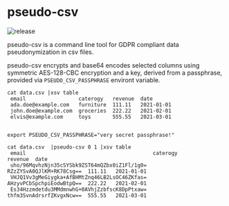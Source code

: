 pseudo-csv
==========

![release](https://github.com/kjedamzik/pseudo-csv/actions/workflows/release.yml/badge.svg)

pseudo-csv is a command line tool for GDPR compliant data pseudonymization in csv files.

pseudo-csv encrypts and base64 encodes selected columns using symmetric AES-128-CBC encryption and a key, derived from a passphrase, provided via `PSEUDO_CSV_PASSPHRASE` environt variable.


```
cat data.csv |xsv table
 email                 caterogy   revenue  date
 ada.doe@example.com   furniture  111.11   2021-01-01
 john.doe@example.com  groceries  222.22   2021-02-01
 elvis@example.com     toys       555.55   2021-03-01


export PSEUDO_CSV_PASSPHRASE="very secret passphrase!"

cat data.csv  |pseudo-csv 0 1 |xsv table
 email                                         caterogy                  revenue  date
 uho/96MqvhzNjn35cSYSbk9ZST64mQZbx0iZ1Fl/1g0=  RZzZYSvA0QJlKM+RK78Csg==  111.11   2021-01-01
 VHJQ1Vv3gMeGiygka+AfBHMtZnq46LB2LsOC46ZKfas=  AHzyvPCbSpchpiEodwBtpQ==  222.22   2021-02-01
 Es34Hzzmdetdu3MMdmnwhG+0AVhjZzbfscK8DpPtxaw=  thfm3SvnAdrsrfZKvgxNcw==  555.55   2021-03-01

```
